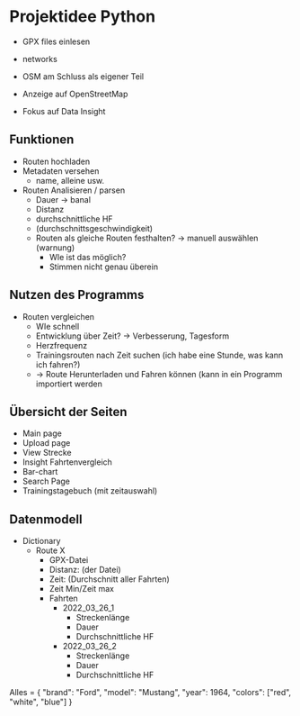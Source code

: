 # Projektidee Python 

- GPX files einlesen 
- networks 
- OSM am Schluss als eigener Teil

- Anzeige auf OpenStreetMap 
- Fokus auf Data Insight 

## Funktionen 
- Routen hochladen
- Metadaten versehen 
	- name, alleine usw. 
- Routen Analisieren / parsen 
	- Dauer -> banal
	- Distanz 
	- durchschnittliche HF
	- (durchschnittsgeschwindigkeit)
	- Routen als gleiche Routen festhalten? -> manuell auswählen (warnung)
		- WIe ist das möglich?
		- Stimmen nicht genau überein 


## Nutzen des Programms 
- Routen vergleichen 
	- WIe schnell 
	- Entwicklung über Zeit? -> Verbesserung, Tagesform 
	- Herzfrequenz 
	- Trainingsrouten nach Zeit suchen (ich habe eine Stunde, was kann ich fahren?)
	- -> Route Herunterladen und Fahren können (kann in ein Programm importiert werden


## Übersicht der Seiten 
- Main page
- Upload page 
- View Strecke 
 - Insight Fahrtenvergleich 
 - Bar-chart
- Search Page 
- Trainingstagebuch (mit zeitauswahl)

## Datenmodell
- Dictionary
	- Route X
		- GPX-Datei 
		- Distanz: (der Datei)
		- Zeit: (Durchschnitt aller Fahrten)
		- Zeit Min/Zeit max 
		- Fahrten
			- 2022_03_26_1
				- Streckenlänge
				- Dauer 
				- Durchschnittliche HF
			- 2022_03_26_2
				- Streckenlänge
				- Dauer 
				- Durchschnittliche HF


Alles = {
  "brand": "Ford",
  "model": "Mustang",
  "year": 1964,
  "colors": ["red", "white", "blue"]
}